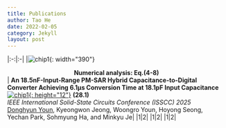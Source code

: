 ```yaml
---
title: Publications
author: Tao He
date: 2022-02-05
category: Jekyll
layout: post
---
```


<div class="table-wrapper" markdown="block">

|:-:|:-|
|![chip1](https://donghyun-youn.github.io/about/assets/publications/1_Wide-input-range_Fast-conversion_CDC.png){: width="390"} <br> **<center>Numerical analysis: Eq.(4-8)</center>** | **An 18.5nF-Input-Range PM-SAR Hybrid Capacitance-to-Digital Converter Achieving 6.1μs Conversion Time at 18.1pF Input Capacitance** [![chip1](https://donghyun-youn.github.io/about/assets/icon/pdf_icon.png){: height="12"}](https://www.naver.com) **(28.1)**<br>*IEEE International Solid-State Circuits Conference (ISSCC) 2025* <br> <u>Donghyun Youn</u>, Kyeongwon Jeong, Woongro Youn, Hoyong Seong, Yechan Park, Sohmyung Ha, and Minkyu Je|
|1|2|
|1|2|
|1|2|

</div>
